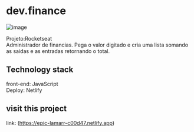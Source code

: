 # dev.finance
![image](https://user-images.githubusercontent.com/98501291/151562687-2d6bd3e2-0c96-4a77-80fb-f034a9cb4bbe.png)

Projeto:Rocketseat </br>
Administrador de financias. Pega o valor digitado e cria uma lista somando as saidas e as entradas retornando o total.

## Technology stack
front-end: JavaScript </br>
Deploy: Netlify

## visit this project
link: (https://epic-lamarr-c00d47.netlify.app)
